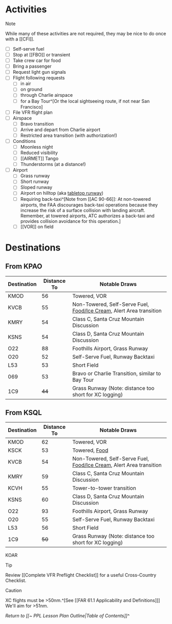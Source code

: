 # Activities
> [!note] 
> While many of these activities are not required, they may be nice to do once with a [[CFI]].

- [ ] Self-serve fuel
- [ ] Stop at [[FBO]] or transient
- [ ] Take crew car for food
- [ ] Bring a passenger
- [ ] Request light gun signals
- [ ] Flight following requests
	- [ ] in air
	- [ ] on ground
	- [ ] through Charlie airspace
	- [ ] for a Bay Tour^[Or the local sightseeing route, if not near San Francisco]
- [ ] File VFR flight plan
- [ ] Airspace
	- [ ] Bravo transition
	- [ ] Arrive and depart from Charlie airport
	- [ ] Restricted area transition (with authorization!)
- [ ] Conditions
	- [ ] Moonless night
	- [ ] Reduced visibility
	- [ ] [[AIRMET]] Tango
	- [ ] Thunderstorms (at a distance!)
- [ ] Airport
	- [ ] Grass runway
	- [ ] Short runway
	- [ ] Sloped runway
	- [ ] Airport on hilltop (aka [tabletop runway](https://en.wikipedia.org/wiki/Tabletop_runway))
	- [ ] Requiring back-taxi^[Note from [[AC 90-66]]: At non-towered airports, the FAA discourages back-taxi operations because they increase the risk of a surface collision with landing aircraft. Remember, at towered airports, ATC authorizes a back-taxi and provides collision avoidance for this operation.]
	- [ ] [[VOR]] on field

# Destinations
## From KPAO
| Destination | Distance To | Notable Draws                                                                                                                        |
| ----------- | ----------- | ------------------------------------------------------------------------------------------------------------------------------------ |
| KMOD        | 56          | Towered, VOR                                                                                                                         |
| KVCB        | 55          | Non-Towered, Self-Serve Fuel, [Food/Ice Cream](https://www.fentonscreamery.com/vacaville-american-restaurant), Alert Area transition |
| KMRY        | 54          | Class C, Santa Cruz Mountain Discussion                                                                                              |
| KSNS        | 54          | Class D, Santa Cruz Mountain Discussion                                                                                              |
| O22         | 88          | Foothills Airport, Grass Runway                                                                                                      |
| O20         | 52          | Self-Serve Fuel, Runway Backtaxi                                                                                                     |
| L53         | 53          | Short Field                                                                                                                          |
| 069         | 53          | Bravo or Charlie Transition, similar to Bay Tour                                                                                     |
| 1C9         | ~~44~~      | Grass Runway (Note: distance too short for XC logging)                                                                               |

## From KSQL
| Destination | Distance To | Notable Draws                                                                                                                        |
| ----------- | ----------- | ------------------------------------------------------------------------------------------------------------------------------------ |
| KMOD        | 62          | Towered, VOR                                                                                                                         |
| KSCK        | 53          | Towered, [Food](https://www.facebook.com/TopFlightGrillandCatering)                                                                  |
| KVCB        | 54          | Non-Towered, Self-Serve Fuel, [Food/Ice Cream](https://www.fentonscreamery.com/vacaville-american-restaurant), Alert Area transition |
| KMRY        | 59          | Class C, Santa Cruz Mountain Discussion                                                                                              |
| KCVH        | 55          | Tower-to-tower transition                                                                                                            |
| KSNS        | 60          | Class D, Santa Cruz Mountain Discussion                                                                                              |
| O22         | 93          | Foothills Airport, Grass Runway                                                                                                      |
| O20         | 55          | Self-Serve Fuel, Runway Backtaxi                                                                                                     |
| L53         | 56          | Short Field                                                                                                                          |
| 1C9         | ~~50~~      | Grass Runway (Note: distance too short for XC logging)                                                                               |
KOAR

> [!tip]
> Review [[Complete VFR Preflight Checklist]] for a useful Cross-Country Checklist.

> [!caution] 
> XC flights must be >50nm.^[See [[FAR 61.1 Applicability and Definitions]]] We'll aim for >51nm.

*Return to [[~ PPL Lesson Plan Outline|Table of Contents]]^*